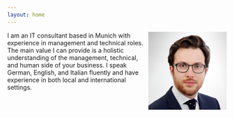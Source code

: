 ```yaml
---
layout: home
---
```


<img src="/assets/2022/cv/cv_pic_luca_franceschini.jpg" style="float:right;padding-left:10px" width="180">

I am an IT consultant based in Munich with experience in management and technical roles.
The main value I can provide is a holistic understanding of the management, technical, and human side of your business.
I speak German, English, and Italian fluently and have experience in both local and international settings.
